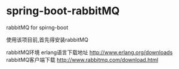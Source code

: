 # spring-boot-rabbitMQ
rabbitMQ for spirng-boot

使用该项目前,首先得安装rabbitMQ

rabbitMQ环境 erlang语言下载地址 http://www.erlang.org/downloads
rabbitMQ客户端下载 http://www.rabbitmq.com/download.html
